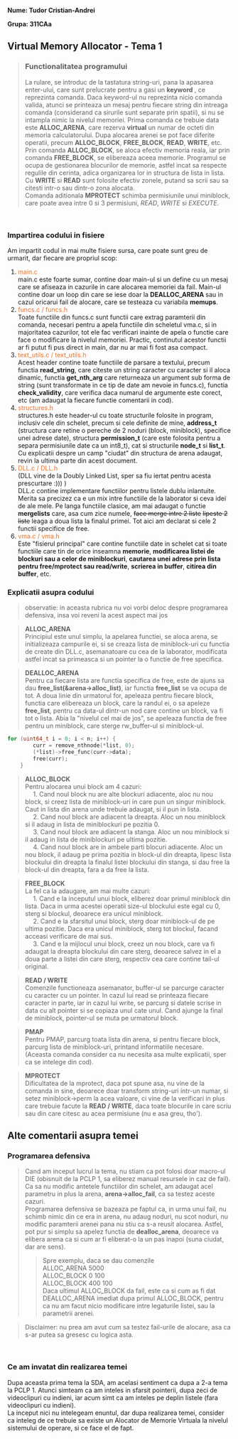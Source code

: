 **Nume: Tudor Cristian-Andrei**

**Grupa: 311CAa**

## Virtual Memory Allocator - Tema 1

> ### Functionalitatea programului
> La rulare, se introduc de la tastatura string-uri, pana la apasarea enter-ului, care sunt prelucrate pentru a gasi un **keyword** , ce reprezinta comanda. Daca keyword-ul nu reprezinta nicio comanda valida, atunci se printeaza un mesaj pentru fiecare string din intreaga comanda (considerand ca sirurile sunt separate prin spatii), si nu se intampla nimic la nivelul memoriei. Prima comanda ce trebuie data este **ALLOC_ARENA**, care rezerva **virtual** un numar de octeti din memoria calculatorului. Dupa alocarea arenei se pot face diferite operatii, precum **ALLOC_BLOCK**, **FREE_BLOCK**, **READ**, **WRITE**, etc. Prin comanda **ALLOC_BLOCK**, se aloca efectiv memoria reala, iar prin comanda **FREE_BLOCK**, se elibereaza aceea memorie. Programul se ocupa de gestionarea blocurilor de memorie, astfel incat sa respecte regulile din cerinta, adica organizarea lor in structura de lista in lista. Cu **WRITE** si **READ** sunt folosite efectiv zonele, putand sa scrii sau sa citesti intr-o sau dintr-o zona alocata. <br>
Comanda aditionala **MPROTECT** schimba permisiunile unui miniblock, care poate avea intre 0 si 3 permisiuni, *READ*, *WRITE* si *EXECUTE*.

<br>

### Impartirea codului in fisiere

Am impartit codul in mai multe fisiere sursa, care poate sunt greu de urmarit, dar fiecare are propriul scop:

1. <font color=#e8702a> main.c </font> <br> main.c este foarte sumar, contine doar main-ul si un define cu un mesaj care se afiseaza in cazurile in care alocarea memoriei da fail. Main-ul contine doar un loop din care se iese doar la **DEALLOC_ARENA** sau in cazul oricarui fail de alocare, care se testeaza cu variabila **memups**.
2. <font color=#e8702a> funcs.c / funcs.h </font> <br> Toate functiile din funcs.c sunt functii care extrag paramterii din comanda, necesari pentru a apela functiile din scheletul vma.c, si in majoritatea cazurilor, tot ele fac verificari inainte de apela o functie care face o modificare la nivelul memoriei. 
Practic, continutul acestor functii ar fi putut fi pus direct in main, dar nu ar mai fi fost asa compact.
3. <font color=#e8702a> text_utils.c / text_utils.h </font> <br> Acest header contine toate functiile de parsare a textului, precum functia **read_string**, care citeste un string caracter cu caracter si il aloca dinamic, functia **get_nth_arg** care returneaza un argument sub forma de string (sunt transformate in ce tip de date am nevoie in funcs.c), functia **check_validity**, care verifica daca numarul de argumente este corect, etc (am adaugat la fiecare functie comentarii in cod).
4. <font color=#e8702a> structures.h </font> <br> structures.h este header-ul cu toate structurile folosite in program, inclusiv cele din schelet, precum si cele definite de mine, **address_t** (structura care retine o pereche de 2 noduri (block, miniblock), specifice unei adrese date), structura **permission_t** (care este folosita pentru a separa permisiunile date ca un int8_t), cat si structurile **node_t** si **list_t**. Cu explicatii despre un camp "ciudat" din structura de arena adaugat, revin la ultima parte din acest document.
5. <font color=#e8702a> DLL.c / DLL.h </font> <br> (DLL vine de la Doubly Linked List, sper sa fiu iertat pentru acesta prescurtare :))) ) <br> DLL.c contine implementare functiilor pentru listele dublu inlantuite. Merita sa precizez ca e un mix intre functiile de la laborator si ceva idei de ale mele. Pe langa functiile clasice, am mai adaugat o functie **mergelists** care, asa cum zice numele, ~~face merge intre 2 liste~~ ~~lipeste 2 liste~~ leaga a doua lista la finalul primei. Tot aici am declarat si cele 2 functii specifice de free.
6. <font color=#e87021> vma.c / vma.h </font> <br> Este "fisierul principal" care contine functiile date in schelet cat si toate functiile care tin de orice inseamna **memorie**, **modificarea listei de blockuri sau a celor de miniblockuri**, **cautarea unei adrese prin lista pentru free/mprotect sau read/write**, **scrierea in buffer**, **citirea din buffer**, etc.

### Explicatii asupra codului

> observatie: in aceasta rubrica nu voi vorbi deloc despre programarea defensiva, insa voi reveni la acest aspect mai jos 

> **ALLOC_ARENA** <br> Principiul este unul simplu, la apelarea functiei, se aloca arena, se initializeaza campurile ei, si se creaza lista de miniblock-uri cu functia de create din DLL.c, asemanatoare cu cea de la laborator, modificata astfel incat sa primeasca si un pointer la o functie de free specifica.

> **DEALLOC_ARENA** <br> Pentru ca fiecare lista are functia specifica de free, este de ajuns sa dau **free_list(&arena->alloc_list)**, iar functia **free_list** se va ocupa de tot. A doua linie din urmatorul for, apeleaza pentru fiecare block, functia care elibereaza un block, care la randul ei, o sa apeleze **free_list**, pentru ca data-ul dintr-un nod care contine un block, va fi tot o lista. Abia la "nivelul cel mai de jos", se apeleaza functia de free pentru un miniblock, care sterge rw_buffer-ul si miniblock-ul.
```c
for (uint64_t i = 0; i < n; i++) { 
		curr = remove_nthnode(*list, 0);
		(*list)->free_func(curr->data);
		free(curr);
	}
```

> **ALLOC_BLOCK** <br> Pentru alocarea unui block am 4 cazuri: <br> &emsp; 1. Cand noul block nu are alte blockuri adiacente, aloc nu nou block, si creez lista de miniblock-uri in care pun un singur miniblock. Caut in lista din arena unde trebuie adaugat, si il pun in lista. <br> &emsp; 2. Cand noul block are adiacent la dreapta. Aloc un nou miniblock si il adaug in lista de miniblockuri pe pozitia 0. <br> &emsp; 3. Cand noul block are adiacent la stanga. Aloc un nou miniblock si il adaug in lista de miniblockuri pe ultima pozitie. <br> &emsp; 4. Cand noul block are in ambele parti blocuri adiacente. Aloc un nou block, il adaug pe prima pozitia in block-ul din dreapta, lipesc lista blockului din dreapta la finalul listei blockului din stanga, si dau free la block-ul din dreapta, fara a da free la lista.

> **FREE_BLOCK** <br> La fel ca la adaugare, am mai multe cazuri: <br> &emsp; 1. Cand e la inceputul unui block, eliberez doar primul miniblock din lista. Daca in urma acestei operatii size-ul blockului este egal cu 0, sterg si blockul, deoarece era unicul miniblock. <br> &emsp; 2. Cand e la sfarsitul unui block, sterg doar miniblock-ul de pe ultima pozitie. Daca era unicul miniblock, sterg tot blockul, facand acceasi verificare de mai sus. <br> &emsp; 3. Cand e la mijlocul unui block, creez un nou block, care va fi adaugat la dreapta blockului din care sterg, deoarece salvez in el a doua parte a listei din care sterg, respectiv cea care contine tail-ul original.

> **READ / WRITE** <br> Comenzile functioneaza asemanator, buffer-ul se parcurge caracter cu caracter cu un pointer. In cazul lui read se printeaza fiecare caracter in parte, iar in cazul lui write, se parcurg si datele scrise in data cu alt pointer si se copiaza unul cate unul. Cand ajunge la final de miniblock, pointer-ul se muta pe urmatorul block.

> **PMAP** <br> Pentru PMAP, parcurg toata lista din arena, si pentru fiecare block, parcurg lista de miniblock-uri, printand informatiile necesare. (Aceasta comanda consider ca nu necesita asa multe explicatii, sper ca se intelege din cod).

> **MPROTECT** <br> Dificultatea de la mprotect, daca pot spune asa, nu vine de la comanda in sine, deoarece doar transform string-uri intr-un numar, si setez miniblock->perm la acea valoare, ci vine de la verificari in plus care trebuie facute la **READ / WRITE**, daca toate blocurile in care scriu sau din care citesc au acea permisiune (nu e asa greu, tho').

## Alte comentarii asupra temei

### Programarea defensiva

> Cand am inceput lucrul la tema, nu stiam ca pot folosi doar macro-ul DIE (obisnuit de la PCLP 1, sa eliberez manual resursele in caz de fail). Ca sa nu modific antetele functiilor din schelet, am adaugat acel parametru in plus la arena, **arena->alloc_fail**, ca sa testez aceste cazuri. <br> Programarea defensiva se bazeaza pe faptul ca, in urma unui fail, nu schimb nimic din ce era in arena, nu adaug noduri, nu scot noduri, nu modific paramterii arenei pana nu stiu ca s-a reusit alocarea. Astfel, pot pur si simplu sa apelez functia de **dealloc_arena**, deoarece va elibera arena ca si cum ar fi eliberat-o la un pas inapoi (suna ciudat, dar are sens).
>> Spre exemplu, daca se dau comenzile <br> ALLOC_ARENA 5000 <br> ALLOC_BLOCK 0 100 <br> ALLOC_BLOCK 400 100 <br> Daca ultimul ALLOC_BLOCK da fail, este ca si cum as fi dat DEALLOC_ARENA imediat dupa primul ALLOC_BLOCK, pentru ca nu am facut nicio modificare intre legaturile listei, sau la parametrii arenei.

>Disclaimer: nu prea am avut cum sa testez fail-urile de alocare, asa ca s-ar putea sa gresesc cu logica asta.

<br>

### Ce am invatat din realizarea temei

Dupa aceasta prima tema la SDA, am acelasi sentiment ca dupa a 2-a tema la PCLP 1. Atunci simteam ca am inteles in sfarsit pointerii, dupa zeci de videoclipuri cu indieni, iar acum simt ca am inteles pe deplin listele (fara videoclipuri cu indieni). <br> La inceput nici nu intelegeam enuntul, dar dupa realizarea temei, consider ca inteleg de ce trebuie sa existe un Alocator de Memorie Virtuala la nivelul sistemului de operare, si ce face el de fapt.